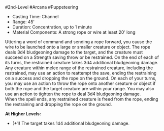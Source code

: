 #2nd-Level #Arcana #Puppeteering
 
- Casting Time: Channel
- Range: 45'
- Duration: Concentration, up to 1 minute
- Material Components: A strong rope or wire at least 20' long  

Uttering a word of command and sending a rope forward, you cause the wire to be launched onto a large or smaller creature or object. The rope deals 3d4 bludgeoning damage to the target, and the creature must succeed on a Strength saving throw or be restrained. On the end of each of its turns, the restrained creature takes 3d4 additional bludgeoning damage.  
Any creature within melee range of the restrained creature, including the restrained, may use an action to reattempt the save, ending the restraining on a success and dropping the rope on the ground. On each of your turns, you may use an action to throw the rope onto another creature or object if both the rope and the target creature are within your range. You may also use an action to tighten the rope to deal 3d4 bludgeoning damage.  
When the spell ends, any restrained creature is freed from the rope, ending the restraining and dropping the rope on the ground.
 
**At Higher Levels:** 
* (+1) The target takes 1d4 additional bludgeoning damage.